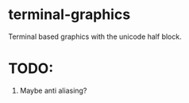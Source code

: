 # terminal-graphics
Terminal based graphics with the unicode half block.

# TODO:
1. Maybe anti aliasing?
